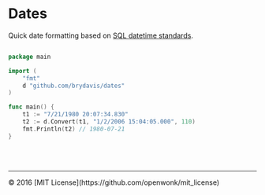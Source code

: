 # Dates

Quick date formatting based on [SQL datetime standards](http://www.w3schools.com/sql/func_convert.asp).

```go

package main

import (
	"fmt"
	d "github.com/brydavis/dates"
)

func main() {
	t1 := "7/21/1980 20:07:34.830"
	t2 := d.Convert(t1, "1/2/2006 15:04:05.000", 110)
	fmt.Println(t2) // 1980-07-21
}

```




<br>
<br>

<hr>
&copy; 2016 [MIT License](https://github.com/openwonk/mit_license)
